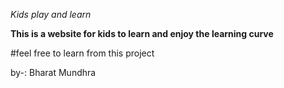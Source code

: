 *Kids play and learn*

**This is a website for kids to learn and enjoy the learning curve**

#feel free to learn from this project

by-: Bharat Mundhra